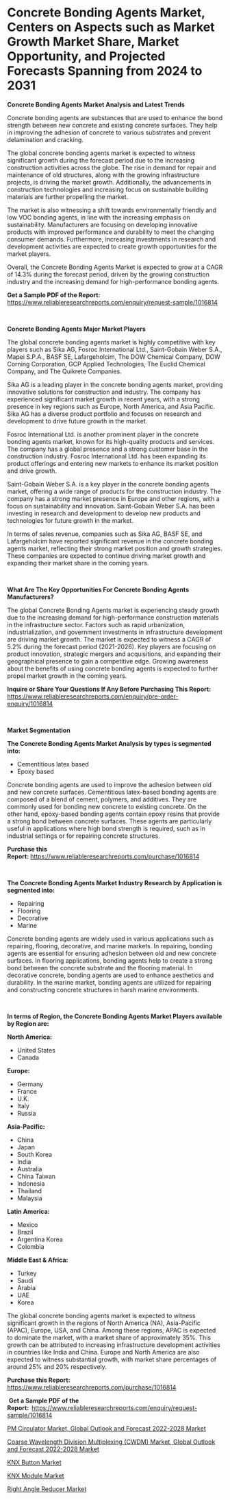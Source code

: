 <p><h1>Concrete Bonding Agents Market, Centers on Aspects such as Market Growth Market Share, Market Opportunity, and Projected Forecasts Spanning from 2024 to 2031</h1></p><p><strong>Concrete Bonding Agents Market Analysis and Latest Trends</strong></p>
<p><p>Concrete bonding agents are substances that are used to enhance the bond strength between new concrete and existing concrete surfaces. They help in improving the adhesion of concrete to various substrates and prevent delamination and cracking.</p><p>The global concrete bonding agents market is expected to witness significant growth during the forecast period due to the increasing construction activities across the globe. The rise in demand for repair and maintenance of old structures, along with the growing infrastructure projects, is driving the market growth. Additionally, the advancements in construction technologies and increasing focus on sustainable building materials are further propelling the market.</p><p>The market is also witnessing a shift towards environmentally friendly and low VOC bonding agents, in line with the increasing emphasis on sustainability. Manufacturers are focusing on developing innovative products with improved performance and durability to meet the changing consumer demands. Furthermore, increasing investments in research and development activities are expected to create growth opportunities for the market players.</p><p>Overall, the Concrete Bonding Agents Market is expected to grow at a CAGR of 14.3% during the forecast period, driven by the growing construction industry and the increasing demand for high-performance bonding agents.</p></p>
<p><strong>Get a Sample PDF of the Report:&nbsp;</strong> <a href="https://www.reliableresearchreports.com/enquiry/request-sample/1016814">https://www.reliableresearchreports.com/enquiry/request-sample/1016814</a></p>
<p>&nbsp;</p>
<p><strong>Concrete Bonding Agents Major Market Players</strong></p>
<p><p>The global concrete bonding agents market is highly competitive with key players such as Sika AG, Fosroc International Ltd., Saint-Gobain Weber S.A., Mapei S.P.A., BASF SE, Lafargeholcim, The DOW Chemical Company, DOW Corning Corporation, GCP Applied Technologies, The Euclid Chemical Company, and The Quikrete Companies. </p><p>Sika AG is a leading player in the concrete bonding agents market, providing innovative solutions for construction and industry. The company has experienced significant market growth in recent years, with a strong presence in key regions such as Europe, North America, and Asia Pacific. Sika AG has a diverse product portfolio and focuses on research and development to drive future growth in the market.</p><p>Fosroc International Ltd. is another prominent player in the concrete bonding agents market, known for its high-quality products and services. The company has a global presence and a strong customer base in the construction industry. Fosroc International Ltd. has been expanding its product offerings and entering new markets to enhance its market position and drive growth.</p><p>Saint-Gobain Weber S.A. is a key player in the concrete bonding agents market, offering a wide range of products for the construction industry. The company has a strong market presence in Europe and other regions, with a focus on sustainability and innovation. Saint-Gobain Weber S.A. has been investing in research and development to develop new products and technologies for future growth in the market.</p><p>In terms of sales revenue, companies such as Sika AG, BASF SE, and Lafargeholcim have reported significant revenue in the concrete bonding agents market, reflecting their strong market position and growth strategies. These companies are expected to continue driving market growth and expanding their market share in the coming years.</p></p>
<p>&nbsp;</p>
<p><strong>What Are The Key Opportunities For Concrete Bonding Agents Manufacturers?</strong></p>
<p><p>The global Concrete Bonding Agents market is experiencing steady growth due to the increasing demand for high-performance construction materials in the infrastructure sector. Factors such as rapid urbanization, industrialization, and government investments in infrastructure development are driving market growth. The market is expected to witness a CAGR of 5.2% during the forecast period (2021-2026). Key players are focusing on product innovation, strategic mergers and acquisitions, and expanding their geographical presence to gain a competitive edge. Growing awareness about the benefits of using concrete bonding agents is expected to further propel market growth in the coming years.</p></p>
<p><strong>Inquire or Share Your Questions If Any Before Purchasing This Report:</strong> <a href="https://www.reliableresearchreports.com/enquiry/pre-order-enquiry/1016814">https://www.reliableresearchreports.com/enquiry/pre-order-enquiry/1016814</a></p>
<p>&nbsp;</p>
<p><strong>Market Segmentation</strong></p>
<p><strong>The Concrete Bonding Agents Market Analysis by types is segmented into:</strong></p>
<p><ul><li>Cementitious latex based</li><li>Epoxy based</li></ul></p>
<p><p>Concrete bonding agents are used to improve the adhesion between old and new concrete surfaces. Cementitious latex-based bonding agents are composed of a blend of cement, polymers, and additives. They are commonly used for bonding new concrete to existing concrete. On the other hand, epoxy-based bonding agents contain epoxy resins that provide a strong bond between concrete surfaces. These agents are particularly useful in applications where high bond strength is required, such as in industrial settings or for repairing concrete structures.</p></p>
<p><strong>Purchase this Report:&nbsp;</strong><a href="https://www.reliableresearchreports.com/purchase/1016814">https://www.reliableresearchreports.com/purchase/1016814</a></p>
<p>&nbsp;</p>
<p><strong>The Concrete Bonding Agents Market Industry Research by Application is segmented into:</strong></p>
<p><ul><li>Repairing</li><li>Flooring</li><li>Decorative</li><li>Marine</li></ul></p>
<p><p>Concrete bonding agents are widely used in various applications such as repairing, flooring, decorative, and marine markets. In repairing, bonding agents are essential for ensuring adhesion between old and new concrete surfaces. In flooring applications, bonding agents help to create a strong bond between the concrete substrate and the flooring material. In decorative concrete, bonding agents are used to enhance aesthetics and durability. In the marine market, bonding agents are utilized for repairing and constructing concrete structures in harsh marine environments.</p></p>
<p>&nbsp;</p>
<p><strong>In terms of Region, the Concrete Bonding Agents Market Players available by Region are:</strong></p>
<p>
    <p> <strong> North America: </strong>
        <ul>
            <li>United States</li>
            <li>Canada</li>
        </ul>
        </p> 
    <p> <strong> Europe: </strong>
        <ul>
            <li>Germany</li>
            <li>France</li>
            <li>U.K.</li>
            <li>Italy</li>
            <li>Russia</li>
        </ul>
        </p> 
    <p> <strong> Asia-Pacific: </strong>
        <ul>
            <li>China</li>
            <li>Japan</li>
            <li>South Korea</li>
            <li>India</li>
            <li>Australia</li>
            <li>China Taiwan</li>
            <li>Indonesia</li>
            <li>Thailand</li>
            <li>Malaysia</li>
        </ul>
        </p> 
    <p> <strong> Latin America: </strong>
        <ul>
            <li>Mexico</li>
            <li>Brazil</li>
            <li>Argentina Korea</li>
            <li>Colombia</li>
        </ul>
        </p> 
    <p> <strong> Middle East & Africa: </strong>
        <ul>
            <li>Turkey</li>
            <li>Saudi</li>
            <li>Arabia</li>
            <li>UAE</li>
            <li>Korea</li>
        </ul>
    </p>
    </p>
<p><p>The global concrete bonding agents market is expected to witness significant growth in the regions of North America (NA), Asia-Pacific (APAC), Europe, USA, and China. Among these regions, APAC is expected to dominate the market, with a market share of approximately 35%. This growth can be attributed to increasing infrastructure development activities in countries like India and China. Europe and North America are also expected to witness substantial growth, with market share percentages of around 25% and 20% respectively.</p></p>
<p><strong>Purchase this Report: </strong><a href="https://www.reliableresearchreports.com/purchase/1016814">https://www.reliableresearchreports.com/purchase/1016814</a></p>
<p>&nbsp;<strong>Get a Sample PDF of the Report:&nbsp;&nbsp;</strong><a href="https://www.reliableresearchreports.com/enquiry/request-sample/1016814">https://www.reliableresearchreports.com/enquiry/request-sample/1016814</a></p>
<p><strong></strong></p>
<p><p><a href="https://github.com/timeliteaut/Market-Research-Report-List-1/blob/main/pm-circulator-market-global-outlook-and-forecast-2022-2028-market.md">PM Circulator Market, Global Outlook and Forecast 2022-2028 Market</a></p><p><a href="https://github.com/seekum/Market-Research-Report-List-1/blob/main/coarse-wavelength-division-multiplexing-cwdm-market-global-outlook-and-forecast-2022-2028-market.md">Coarse Wavelength Division Multiplexing (CWDM) Market, Global Outlook and Forecast 2022-2028 Market</a></p><p><a href="https://issuu.com/reportprime-2/docs/knx-button-market-size-2030.pptx">KNX Button Market</a></p><p><a href="https://issuu.com/reportprime-2/docs/knx-module-market-size-2030.pptx">KNX Module Market</a></p><p><a href="https://medium.com/@alicehanson1974/right-angle-reducer-market-insight-market-trends-growth-forecasted-from-2024-to-2031-fed8b0af73bd">Right Angle Reducer Market</a></p></p>